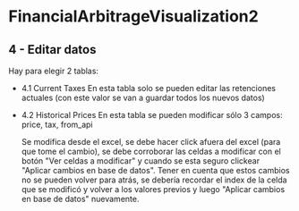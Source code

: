 # FinancialArbitrageVisualization2

## 4 - Editar datos

Hay para elegir 2 tablas: 
* 4.1 Current Taxes
    En esta tabla solo se pueden editar las retenciones actuales (con este valor se van a guardar todos los nuevos datos)
* 4.2 Historical Prices
    En esta tabla se pueden modificar sólo 3 campos: price, tax, from_api

  Se modifica desde el excel, se debe hacer click afuera del excel (para que tome el cambio), se debe corroborar las celdas a modificar con el botón "Ver celdas a modificar" y cuando se esta seguro clickear "Aplicar cambios en base de datos". Tener en cuenta que estos cambios no se pueden volver para atrás, se debería recordar el index de la celda que se modificó y volver a los valores previos y luego "Aplicar cambios en base de datos" nuevamente. 

